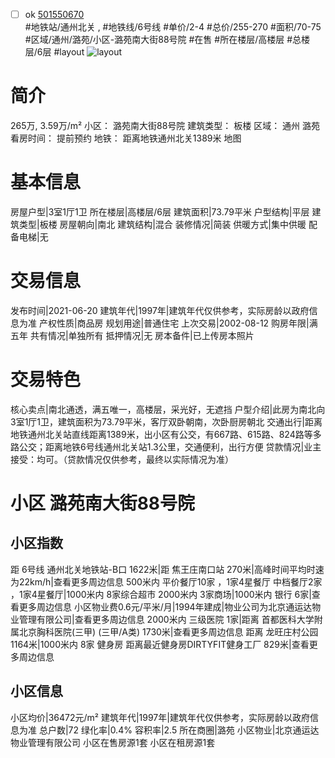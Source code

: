 - [ ] ok [501550670](https://bj.5i5j.com/ershoufang/501550670.html)  
 #地铁站/通州北关 ,  #地铁线/6号线
#单价/2-4 #总价/255-270 #面积/70-75   #区域/通州/潞苑/小区-潞苑南大街88号院 #在售 #所在楼层/高楼层 #总楼层/6层 #layout 
![layout](http://image2a.5i5j.com/bdir/layout/e900dbfccac54b8aa639e1876136f40e.jpg_P5.jpg) 
# 简介 
 265万,  3.59万/m² 
小区： 潞苑南大街88号院
建筑类型： 板楼
区域： 通州 潞苑
看房时间： 提前预约
地铁： 距离地铁通州北关1389米 地图
# 基本信息 
 房屋户型|3室1厅1卫
所在楼层|高楼层/6层
建筑面积|73.79平米
户型结构|平层
建筑类型|板楼
房屋朝向|南北
建筑结构|混合
装修情况|简装
供暖方式|集中供暖
配备电梯|无
# 交易信息 
 发布时间|2021-06-20
建筑年代|1997年|建筑年代仅供参考，实际房龄以政府信息为准
产权性质|商品房
规划用途|普通住宅
上次交易|2002-08-12
购房年限|满五年
共有情况|单独所有
抵押情况|无
房本备件|已上传房本照片
# 交易特色 
 核心卖点|南北通透，满五唯一，高楼层，采光好，无遮挡
户型介绍|此房为南北向3室1厅1卫，建筑面积为73.79平米，客厅双卧朝南，次卧厨房朝北
交通出行|距离地铁通州北关站直线距离1389米，出小区有公交，有667路、615路、824路等多路公交；距离地铁6号线通州北关站1.3公里，交通便利，出行方便
贷款情况|业主接受：均可。（贷款情况仅供参考，最终以实际情况为准）
# 小区 潞苑南大街88号院
## 小区指数 
 距 6号线 通州北关地铁站-B口 1622米|距 焦王庄南口站 270米|高峰时间平均时速为22km/h|查看更多周边信息
500米内 平价餐厅10家 ，1家4星餐厅
中档餐厅2家 ，1家4星餐厅|1000米内 8家综合超市
2000米内 3家商场|1000米内 银行 6家|查看更多周边信息
小区物业费0.6元/平米/月|1994年建成|物业公司为北京通运达物业管理有限公司|查看更多周边信息
2000米内 三级医院 1家|距离 首都医科大学附属北京胸科医院(三甲) (三甲/A类) 1730米|查看更多周边信息
距离 龙旺庄村公园 1164米|1000米内 8家 健身房
距离最近健身房DIRTYFIT健身工厂 829米|查看更多周边信息
## 小区信息 
 小区均价|36472元/m²
建筑年代|1997年|建筑年代仅供参考，实际房龄以政府信息为准
总户数|72
绿化率|0.4%
容积率|2.5
所在商圈|潞苑
小区物业|北京通运达物业管理有限公司
小区在售房源1套
小区在租房源1套
